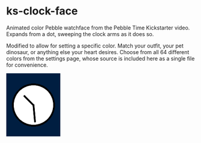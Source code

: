 # ks-clock-face

Animated color Pebble watchface from the Pebble Time Kickstarter video. Expands
from a dot, sweeping the clock arms as it does so.

Modified to allow for setting a specific color.  Match your outfit, your pet dinosaur, or anything else your heart desires.  Choose from all 64 different colors from the settings page, whose source is included here as a single file for convenience.

![](screenshots/screenshot2.png)
